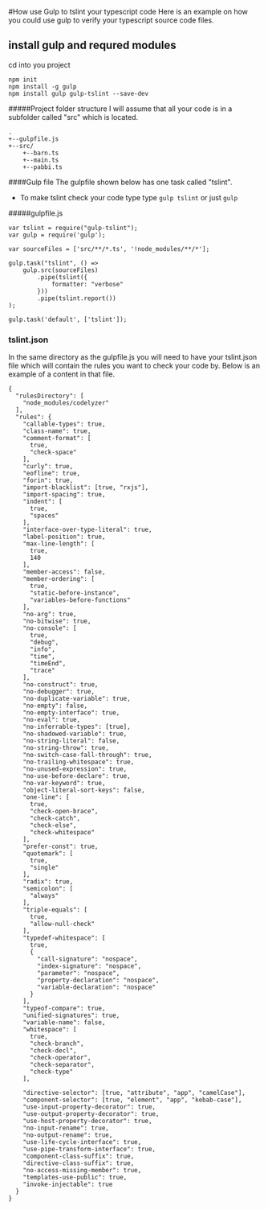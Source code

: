 #How use Gulp to tslint your typescript code
Here is an example on how you could use gulp to verify your typescript source code files.


## install gulp and requred modules
cd into you project
```
npm init
npm install -g gulp
npm install gulp gulp-tslint --save-dev

```

#####Project folder structure
I will assume that all your code is in a subfolder called "src" which is located.
```
.
+--gulpfile.js
+--src/
    +--barn.ts
    +--main.ts
    +--pabbi.ts

```

####Gulp file
The gulpfile shown below has one task called "tslint".
- To make tslint check your code type type `gulp tslint` or just `gulp`

#####gulpfile.js
```
var tslint = require("gulp-tslint");
var gulp = require('gulp');

var sourceFiles = ['src/**/*.ts', '!node_modules/**/*'];

gulp.task("tslint", () =>
    gulp.src(sourceFiles)
        .pipe(tslint({
            formatter: "verbose"
        }))
        .pipe(tslint.report())
);

gulp.task('default', ['tslint']);
```

### tslint.json
In the same directory as the gulpfile.js you will need to have your tslint.json 
file which will contain the rules you want to check your code by.  Below is an example of a content in that file.
```
{
  "rulesDirectory": [
    "node_modules/codelyzer"
  ],
  "rules": {
    "callable-types": true,
    "class-name": true,
    "comment-format": [
      true,
      "check-space"
    ],
    "curly": true,
    "eofline": true,
    "forin": true,
    "import-blacklist": [true, "rxjs"],
    "import-spacing": true,
    "indent": [
      true,
      "spaces"
    ],
    "interface-over-type-literal": true,
    "label-position": true,
    "max-line-length": [
      true,
      140
    ],
    "member-access": false,
    "member-ordering": [
      true,
      "static-before-instance",
      "variables-before-functions"
    ],
    "no-arg": true,
    "no-bitwise": true,
    "no-console": [
      true,
      "debug",
      "info",
      "time",
      "timeEnd",
      "trace"
    ],
    "no-construct": true,
    "no-debugger": true,
    "no-duplicate-variable": true,
    "no-empty": false,
    "no-empty-interface": true,
    "no-eval": true,
    "no-inferrable-types": [true],
    "no-shadowed-variable": true,
    "no-string-literal": false,
    "no-string-throw": true,
    "no-switch-case-fall-through": true,
    "no-trailing-whitespace": true,
    "no-unused-expression": true,
    "no-use-before-declare": true,
    "no-var-keyword": true,
    "object-literal-sort-keys": false,
    "one-line": [
      true,
      "check-open-brace",
      "check-catch",
      "check-else",
      "check-whitespace"
    ],
    "prefer-const": true,
    "quotemark": [
      true,
      "single"
    ],
    "radix": true,
    "semicolon": [
      "always"
    ],
    "triple-equals": [
      true,
      "allow-null-check"
    ],
    "typedef-whitespace": [
      true,
      {
        "call-signature": "nospace",
        "index-signature": "nospace",
        "parameter": "nospace",
        "property-declaration": "nospace",
        "variable-declaration": "nospace"
      }
    ],
    "typeof-compare": true,
    "unified-signatures": true,
    "variable-name": false,
    "whitespace": [
      true,
      "check-branch",
      "check-decl",
      "check-operator",
      "check-separator",
      "check-type"
    ],

    "directive-selector": [true, "attribute", "app", "camelCase"],
    "component-selector": [true, "element", "app", "kebab-case"],
    "use-input-property-decorator": true,
    "use-output-property-decorator": true,
    "use-host-property-decorator": true,
    "no-input-rename": true,
    "no-output-rename": true,
    "use-life-cycle-interface": true,
    "use-pipe-transform-interface": true,
    "component-class-suffix": true,
    "directive-class-suffix": true,
    "no-access-missing-member": true,
    "templates-use-public": true,
    "invoke-injectable": true
  }
}

```

